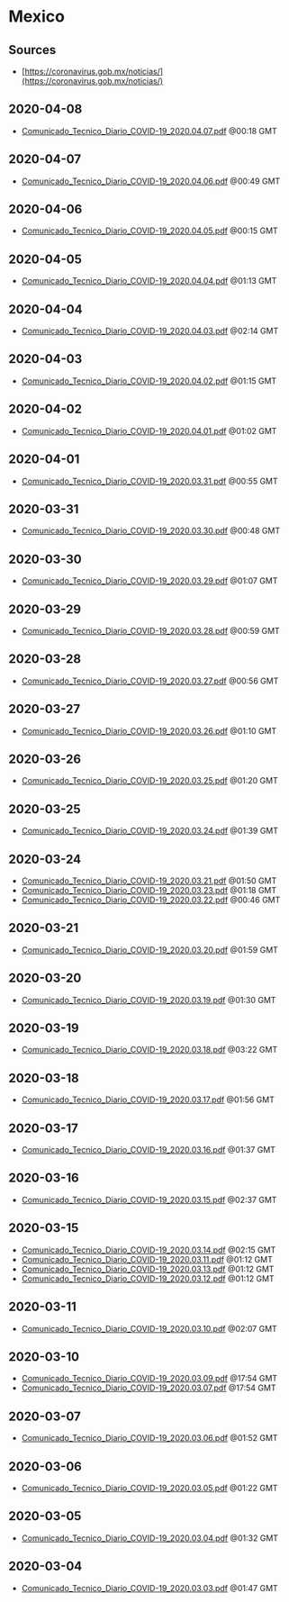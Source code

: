 # Mexico

## Sources

* [https://coronavirus.gob.mx/noticias/](https://coronavirus.gob.mx/noticias/)


## 2020-04-08

* [Comunicado\_Tecnico\_Diario\_COVID-19\_2020.04.07.pdf](0052e707db884d665f986d6fc13a0762b1c9184f/file.pdf) @00:18 GMT

## 2020-04-07

* [Comunicado\_Tecnico\_Diario\_COVID-19\_2020.04.06.pdf](7d00b8b29ab486faa0074ebcd8b4516eeea92c43/file.pdf) @00:49 GMT

## 2020-04-06

* [Comunicado\_Tecnico\_Diario\_COVID-19\_2020.04.05.pdf](ccdabf98e99a367355f966bfa37c6ad1d7ee88cc/file.pdf) @00:15 GMT

## 2020-04-05

* [Comunicado\_Tecnico\_Diario\_COVID-19\_2020.04.04.pdf](247024654a706f7d0ee906f6d8bedb22abcc45c2/file.pdf) @01:13 GMT

## 2020-04-04

* [Comunicado\_Tecnico\_Diario\_COVID-19\_2020.04.03.pdf](10f4428e674756a2e5295f62045a0e6e08c8f9b8/file.pdf) @02:14 GMT

## 2020-04-03

* [Comunicado\_Tecnico\_Diario\_COVID-19\_2020.04.02.pdf](9f45ea829c75668fb490833feda55c43ce5a9cc5/file.pdf) @01:15 GMT

## 2020-04-02

* [Comunicado\_Tecnico\_Diario\_COVID-19\_2020.04.01.pdf](7dd568b2b5c78065bb817c8a0794737732b7f7dc/file.pdf) @01:02 GMT

## 2020-04-01

* [Comunicado\_Tecnico\_Diario\_COVID-19\_2020.03.31.pdf](f1da954a18897eb0af64697cf079015453176114/file.pdf) @00:55 GMT

## 2020-03-31

* [Comunicado\_Tecnico\_Diario\_COVID-19\_2020.03.30.pdf](a23b50f97e97ec0d143c567c73bc90025856db3f/file.pdf) @00:48 GMT

## 2020-03-30

* [Comunicado\_Tecnico\_Diario\_COVID-19\_2020.03.29.pdf](f561c0630afb874ac48466d283e4dd95c5da5891/file.pdf) @01:07 GMT

## 2020-03-29

* [Comunicado\_Tecnico\_Diario\_COVID-19\_2020.03.28.pdf](5e799d5905e101c1f12c133b225637cc60f7f414/file.pdf) @00:59 GMT

## 2020-03-28

* [Comunicado\_Tecnico\_Diario\_COVID-19\_2020.03.27.pdf](87d733b84b26da7dd5902d62e73387967731292c/file.pdf) @00:56 GMT

## 2020-03-27

* [Comunicado\_Tecnico\_Diario\_COVID-19\_2020.03.26.pdf](3461ebe672ed7f8224750f24bdcd85d98a1215af/file.pdf) @01:10 GMT

## 2020-03-26

* [Comunicado\_Tecnico\_Diario\_COVID-19\_2020.03.25.pdf](126319dc661dbc89738ddeec09e026ebba35ed91/file.pdf) @01:20 GMT

## 2020-03-25

* [Comunicado\_Tecnico\_Diario\_COVID-19\_2020.03.24.pdf](9f3e4e9c253f5905cb65a8b03080007df18c802c/file.pdf) @01:39 GMT

## 2020-03-24

* [Comunicado\_Tecnico\_Diario\_COVID-19\_2020.03.21.pdf](c7c36a4a14787a22f006d06e41d523ea168120bc/file.pdf) @01:50 GMT
* [Comunicado\_Tecnico\_Diario\_COVID-19\_2020.03.23.pdf](3784d3700b7af1c216cc200b2e9ba753037e68d2/file.pdf) @01:18 GMT
* [Comunicado\_Tecnico\_Diario\_COVID-19\_2020.03.22.pdf](78ef8ac1179d47eb533cfed9e4d6c0506b77dbbc/file.pdf) @00:46 GMT

## 2020-03-21

* [Comunicado\_Tecnico\_Diario\_COVID-19\_2020.03.20.pdf](1f6a7e27a2a63bca14993aa0822645c26eefb4e5/file.pdf) @01:59 GMT

## 2020-03-20

* [Comunicado\_Tecnico\_Diario\_COVID-19\_2020.03.19.pdf](a1743634331ea32f7f99adee1ed39cf0463f53d8/file.pdf) @01:30 GMT

## 2020-03-19

* [Comunicado\_Tecnico\_Diario\_COVID-19\_2020.03.18.pdf](365919b4d643190df7c9f12969fe3aae1e2b98cf/file.pdf) @03:22 GMT

## 2020-03-18

* [Comunicado\_Tecnico\_Diario\_COVID-19\_2020.03.17.pdf](2c9c4bcf2865b15d92ffa5fd2a8459c145108603/file.pdf) @01:56 GMT

## 2020-03-17

* [Comunicado\_Tecnico\_Diario\_COVID-19\_2020.03.16.pdf](e539bc81c1a14926b5e10e6d538d2e83f586e576/file.pdf) @01:37 GMT

## 2020-03-16

* [Comunicado\_Tecnico\_Diario\_COVID-19\_2020.03.15.pdf](6667c9171ebd661257e044b6d14a27056cd478e9/file.pdf) @02:37 GMT

## 2020-03-15

* [Comunicado\_Tecnico\_Diario\_COVID-19\_2020.03.14.pdf](ab41859cbc5b744c17b05f2785852e48bc1c8850/file.pdf) @02:15 GMT
* [Comunicado\_Tecnico\_Diario\_COVID-19\_2020.03.11.pdf](6c9b2cc3519aafdd0a14757c92ac42c06d354f47/file.pdf) @01:12 GMT
* [Comunicado\_Tecnico\_Diario\_COVID-19\_2020.03.13.pdf](88a61960da841bbd79be4ddea3f5b1dba9fa83f0/file.pdf) @01:12 GMT
* [Comunicado\_Tecnico\_Diario\_COVID-19\_2020.03.12.pdf](c6848ab401d2600967812d5fe9d82bb7c936e123/file.pdf) @01:12 GMT

## 2020-03-11

* [Comunicado\_Tecnico\_Diario\_COVID-19\_2020.03.10.pdf](324ca58a55e6192755e697252423ce5c5a9073bf/file.pdf) @02:07 GMT

## 2020-03-10

* [Comunicado\_Tecnico\_Diario\_COVID-19\_2020.03.09.pdf](4fc4c57d8805ee44391dbe308401351fed790849/file.pdf) @17:54 GMT
* [Comunicado\_Tecnico\_Diario\_COVID-19\_2020.03.07.pdf](9951610cffd8670b23ad85d40005c61ba98673da/file.pdf) @17:54 GMT

## 2020-03-07

* [Comunicado\_Tecnico\_Diario\_COVID-19\_2020.03.06.pdf](318de775ad9318a4fec5b73e97c4facff75c8b55/file.pdf) @01:52 GMT

## 2020-03-06

* [Comunicado\_Tecnico\_Diario\_COVID-19\_2020.03.05.pdf](407a0245b346a09db4ccd091b5549476fa4b5bc2/file.pdf) @01:22 GMT

## 2020-03-05

* [Comunicado\_Tecnico\_Diario\_COVID-19\_2020.03.04.pdf](f244d548ccba0f978192c0f237d5a0487ad9d802/file.pdf) @01:32 GMT

## 2020-03-04

* [Comunicado\_Tecnico\_Diario\_COVID-19\_2020.03.03.pdf](ab7c5d8cfb92521a910a3289f358c1770f1e3c70/file.pdf) @01:47 GMT
